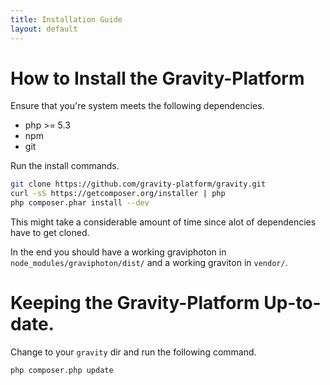 ```yaml
---
title: Installation Guide
layout: default
---
```

# How to Install the Gravity-Platform

Ensure that you're system meets the following dependencies.

* php >= 5.3
* npm
* git

Run the install commands.

````bash
git clone https://github.com/gravity-platform/gravity.git
curl -sS https://getcomposer.org/installer | php
php composer.phar install --dev
````

This might take a considerable amount of time since alot
of dependencies have to get cloned.

In the end you should have a working graviphoton in
````node_modules/graviphoton/dist/```` and a working
graviton in ````vendor/````.

# Keeping the Gravity-Platform Up-to-date.

Change to your ````gravity```` dir and run the following command.

````bash
php composer.php update
````
